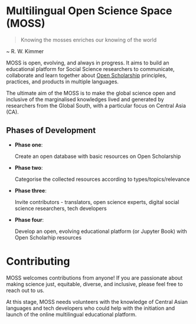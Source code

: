 # Multilingual Open Science Space (MOSS)


> Knowing the mosses enriches our knowing of the world 
                                         
  ~ R. W. Kimmer 
          
MOSS is open, evolving, and always in progress. It aims to build an educational platform for Social Science researchers to communicate, collaborate and learn together about [Open Scholarship](https://the-turing-way.netlify.app/reproducible-research/open/open-scholarship.html?highlight=open%20scholarship) principles, practices, and products in multiple languages. 

The ultimate aim of the MOSS is to make the global science open and inclusive of the marginalised knowledges lived and generated by researchers from the Global South, with a particular focus on Central Asia (CA).

## Phases of Development 

- **Phase one**: 
   
  Create an open database with basic resources on Open Scholarship 

- **Phase two**: 

  Categorise the collected resources according to types/topics/relevance 

- **Phase three**: 

  Invite contributors - translators, open science experts, digital social science researchers, tech developers 

- **Phase four**:

  Develop an open, evolving educational platform (or Jupyter Book) with Open Scholarhip resources 
 
# Contributing 
  
MOSS welcomes contributions from anyone! If you are passionate about making science just, equitable, diverse, and inclusive, please feel free to reach out to us. 

At this stage, MOSS needs volunteers with the knowledge of Central Asian languages and tech developers who could help with the initiation and launch of the online multilingual educational platform. 
 
  
  
